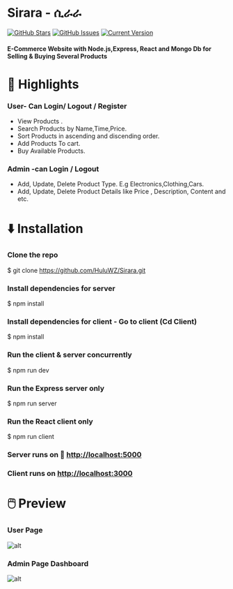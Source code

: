 #  Sirara - ሲራራ
[![GitHub Stars](https://img.shields.io/github/stars/HuluWZ/Sirara.svg)](https://github.com/HuluWZ/Sirara/stargazers) [![GitHub Issues](https://img.shields.io/github/issues/HuluWZ/Sirara.svg)](https://github.com/HuluWZ/Sirara/issues) [![Current Version](https://img.shields.io/badge/version-1.0.7-green.svg)](https://github.com/HuluWZ/Sirara)

####  E-Commerce Website with Node.js,Express, React and Mongo Db for Selling & Buying Several Products

# 🌟 Highlights

### User- Can Login/ Logout / Register
 * View Products .
 * Search Products by Name,Time,Price.
 * Sort Products in ascending and discending order.
 * Add Products To cart.
 * Buy Available Products.

### Admin -can Login / Logout
 * Add, Update, Delete Product Type. E.g Electronics,Clothing,Cars.
 * Add, Update, Delete Product Details like Price , Description, Content and etc.


# ⬇️ Installation
 ### Clone the repo 
  $ git clone <https://github.com/HuluWZ/Sirara.git>
### Install dependencies for server 
  $ npm install
### Install dependencies for client - Go to client (Cd Client)
 $  npm install
### Run the client & server  concurrently
  $ npm run dev
### Run the Express server only
  $ npm run server
### Run the React client only
  $ npm run client
### Server runs on   🚀   <http://localhost:5000> 
### Client runs on         <http://localhost:3000>


# 🖱️  Preview 
### User Page

![alt]('https://res.cloudinary.com/aastusirara/image/upload/v1644612716/samples/User_Page2_a5modf.jpg')

### Admin Page Dashboard

![alt]('https://asset.cloudinary.com/aastusirara/a9bcc04a4a15db57d900681b0575736c')
